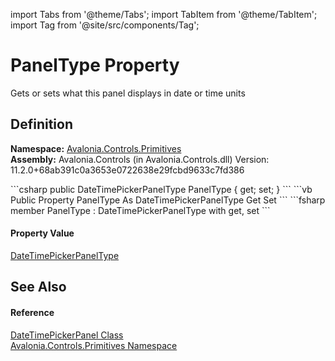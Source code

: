 import Tabs from '@theme/Tabs'; 
import TabItem from '@theme/TabItem'; 
import Tag from '@site/src/components/Tag'; 

# PanelType Property


Gets or sets what this panel displays in date or time units



## Definition
**Namespace:** <a href="N_Avalonia_Controls_Primitives">Avalonia.Controls.Primitives</a>  
**Assembly:** Avalonia.Controls (in Avalonia.Controls.dll) Version: 11.2.0+68ab391c0a3653e0722638e29fcbd9633c7fd386

<Tabs groupId="api-code-preview">
<TabItem value="csharp" label="C#">
```csharp
public DateTimePickerPanelType PanelType { get; set; }
```
</TabItem>
<TabItem value="vb" label="VB">
```vb
Public Property PanelType As DateTimePickerPanelType
	Get
	Set
```
</TabItem>
<TabItem value="fsharp" label="F#">
```fsharp
member PanelType : DateTimePickerPanelType with get, set
```
</TabItem>
</Tabs>



#### Property Value
<a href="T_Avalonia_Controls_Primitives_DateTimePickerPanelType">DateTimePickerPanelType</a>

## See Also


#### Reference
<a href="T_Avalonia_Controls_Primitives_DateTimePickerPanel">DateTimePickerPanel Class</a>  
<a href="N_Avalonia_Controls_Primitives">Avalonia.Controls.Primitives Namespace</a>  
